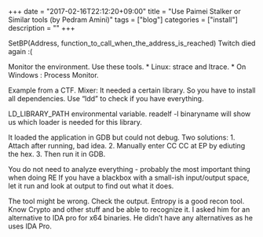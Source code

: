 +++
date = "2017-02-16T22:12:20+09:00"
title = "Use Paimei Stalker or Similar tools (by Pedram Amini)"
tags = ["blog"]
categories = ["install"]
description = ""
+++

SetBP(Address, function_to_call_when_the_address_is_reached)
Twitch died again :(

Monitor the environment.
Use these tools. * Linux: strace and ltrace. * On Windows : Process Monitor.

Example from a CTF.
Mixer: It needed a certain library. So you have to install all dependencies. Use “ldd” to check if you have everything.

LD_LIBRARY_PATH environmental variable.
readelf -l binaryname
will show us which loader is needed for this library.

It loaded the application in GDB but could not debug.
Two solutions: 1. Attach after running, bad idea. 2. Manually enter CC CC at EP by ediuting the hex. 3. Then run it in GDB.

You do not need to analyze everything - probably the most important thing when doing RE
If you have a blackbox with a small-ish input/output space, let it run and look at output to find out what it does.

The tool might be wrong. Check the output.
Entropy is a good recon tool.
Know Crypto and other stuff and be able to recognize it.
I asked him for an alternative to IDA pro for x64 binaries. He didn’t have any alternatives as he uses IDA Pro.
